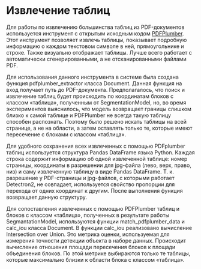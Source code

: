 Извлечение таблиц
=====================

Для работы по извлечению большинства таблиц из PDF-документов используется инструмент с открытым исходным кодом [PDFPlumber](https://github.com/jsvine/pdfplumber). Этот инструмент позволяет извлечь таблицы, показывает подробную информацию о каждом текстовом символе в ней, прямоугольнике и строке. Также визуально отображает таблицы. Лучше всего работает с автоматически сгенерированными, а не отсканированными файлами PDF. 

Для использования данного инструмента в системе была создана функция pdfplumber_extractor класса Document. Данная функция на вход получает путь до PDF-документа. Предполагалось, что поиск и извлечение таблиц будет происходить по координатам блоков с классом «таблица», полученным от SegmentationModel, но, во время экспериментов выяснилось, что модель возвращает границы слишком близко к самой таблице и PDFPlumber не всегда такую таблицу способен распознать. Поэтому было решено искать таблицы на всей странице, а не на области, а затем оставлять только те, которые имеют пересечение с блоками с классом «таблица». 

Для удобного сохранения всех извлеченных с помощью PDFplumber таблиц используется структура Pandas DataFrame языка Python. Каждая строка содержит информацию об одной извлеченной таблице: номер страницы, координаты в разрешении для jpg-файла (лево, верх, право, низ) и саму извлеченную таблицу в виде Pandas DataFrame. Т. к. разрешение у PDF-страницы и jpg-файлов, с которыми работает Detectron2, не совпадает, используется свойство пропорции для перехода от одних координат к другим. После выполнения функция возвращает данную структуру.

Для сопоставления извлеченных с помощью PDFPlumber таблиц и блоков с классом «таблица», полученных в результате работы SegmantationModel, используются функции match_pdfplumber_data и calc_iou класса Document. В функции calc_iou реализовано вычисление Intersection over Union. Это метрика оценки, используемая для измерения точности детекции объекта в наборе данных. Происходит вычисление отношения площади пересечения блоков к площади объединения блоков. По этой метрике выбираются только те таблицы, которые максимально близки к области блока с классом «таблица». 